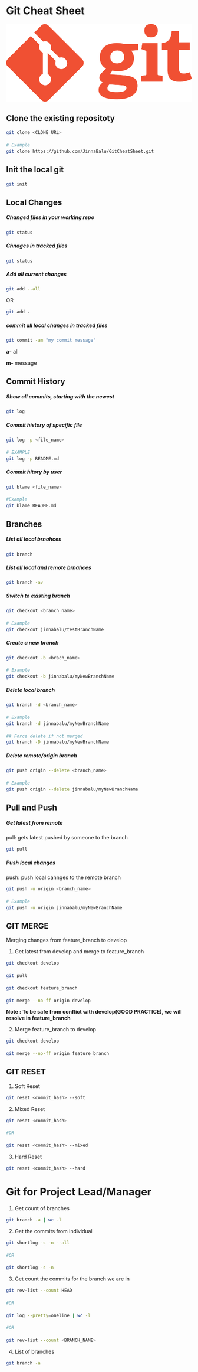 # Git Cheat Sheet

![Components of Cassandra](./images/git-logo.png)

## Clone the existing repositoty

```bash
git clone <CLONE_URL>

# Example
git clone https://github.com/JinnaBalu/GitCheatSheet.git
```

## Init the local git

```bash
git init
```

## Local Changes

##### Changed files in your working repo

```bash
git status
```

##### Chnages in tracked files

```bash
git status
```

##### Add all current changes 

```bash
git add --all
```

OR

```bash
git add .
```

##### commit all local changes in tracked files

```bash
git commit -am "my commit message"
```

**a-** all

**m-** message

## Commit History

##### Show all commits, starting with the newest

```bash
git log
```

##### Commit history of specific file

```bash
git log -p <file_name>

# EXAMPLE
git log -p README.md
```

##### Commit hitory by user

```bash
git blame <file_name>

#Example
git blame README.md
```

## Branches

##### List all local brnahces

```bash
git branch
```

##### List all local and remote brnahces

```bash
git branch -av
```

##### Switch to existing branch

```bash
git checkout <branch_name>

# Example
git checkout jinnabalu/testBranchName
```

##### Create a new branch

```bash
git checkout -b <brach_name>

# Example
git checkout -b jinnabalu/myNewBranchName
```

##### Delete local branch

```bash
git branch -d <branch_name>

# Example
git branch -d jinnabalu/myNewBranchName

## Force delete if not merged
git branch -D jinnabalu/myNewBranchName
```

##### Delete remote/origin branch

```bash
git push origin --delete <branch_name>

# Example
git push origin --delete jinnabalu/myNewBranchName
```

## Pull and Push


##### Get latest from remote

pull: gets latest pushed by someone to the branch

```bash
git pull
```

##### Push local changes

push: push local cahnges to the remote branch

```bash
git push -u origin <branch_name>

# Example
git push -u origin jinnabalu/myNewBranchName
```

## GIT MERGE

Merging changes from feature_branch to develop

1. Get latest from develop and merge to feature_branch

```bash
git checkout develop

git pull

git checkout feature_branch 

git merge --no-ff origin develop
```

**Note : To be safe from conflict with develop(GOOD PRACTICE), we will resolve in feature_branch**

2. Merge feature_branch to develop

```bash
git checkout develop 

git merge --no-ff origin feature_branch 
```

## GIT RESET

1. Soft Reset

```bash
git reset <commit_hash> --soft
```

2. Mixed Reset

```bash
git reset <commit_hash>

#OR

git reset <commit_hash> --mixed
```

3. Hard Reset
```bash
git reset <commit_hash> --hard
```

# Git for Project Lead/Manager

1. Get count of branches

```bash
git branch -a | wc -l
```

2. Get the commits from individual

```bash
git shortlog -s -n --all

#OR

git shortlog -s -n
```

3. Get count the commits for the branch we are in

```bash
git rev-list --count HEAD

#OR

git log --pretty=oneline | wc -l

#OR

git rev-list --count <BRANCH_NAME>
```

4. List of branches

```bash
git branch -a
```